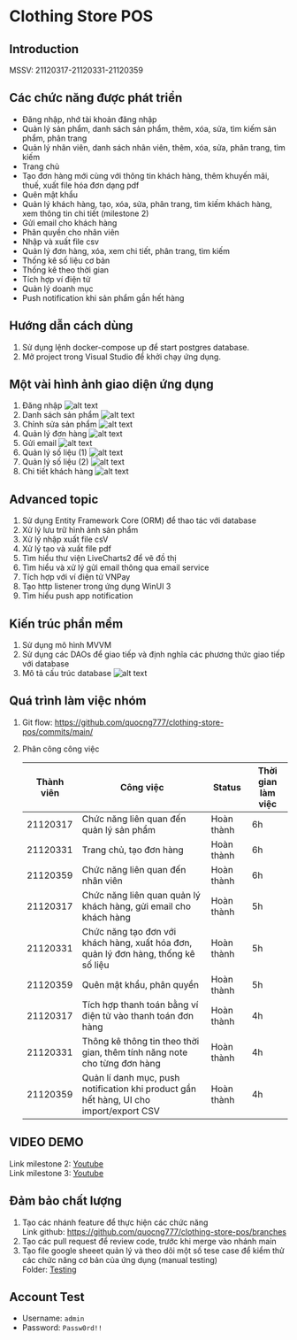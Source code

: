 # Clothing Store POS

## Introduction

MSSV: 21120317-21120331-21120359

## Các chức năng được phát triển

- Đăng nhập, nhớ tài khoản đăng nhập
- Quản lý sản phẩm, danh sách sản phẩm, thêm, xóa, sửa, tìm kiếm sản phẩm, phân trang
- Quản lý nhân viên, danh sách nhân viên, thêm, xóa, sửa, phân trang, tìm kiếm
- Trang chủ
- Tạo đơn hàng mới cùng với thông tin khách hàng, thêm khuyến mãi, thuế, xuất file hóa đơn dạng pdf
- Quên mật khẩu
- Quản lý khách hàng, tạo, xóa, sửa, phân trang, tìm kiếm khách hàng, xem thông tin chi tiết (milestone 2)
- Gửi email cho khách hàng
- Phân quyền cho nhân viên
- Nhập và xuất file csv
- Quản lý đơn hàng, xóa, xem chi tiết, phân trang, tìm kiếm
- Thống kê số liệu cơ bản
- Thống kê theo thời gian
- Tích hợp ví điện tử
- Quản lý doanh mục
- Push notification khi sản phẩm gần hết hàng

## Hướng dẫn cách dùng

1. Sử dụng lệnh docker-compose up để start postgres database.
2. Mở project trong Visual Studio để khởi chạy ứng dụng.

## Một vài hình ảnh giao diện ứng dụng

1. Đăng nhập
   ![alt text](app-resource/login-page.png)
2. Danh sách sản phẩm
   ![alt text](app-resource/product-page.png)
3. Chỉnh sửa sản phẩm
   ![alt text](app-resource/edit-product-page.png)
4. Quản lý đơn hàng
   ![alt text](app-resource/order-page.png)
5. Gửi email
   ![alt text](app-resource/send-email.png)
6. Quản lý số liệu (1)
   ![alt text](app-resource/stat1.png)
7. Quản lý số liệu (2)
   ![alt text](app-resource/stat2.png)
8. Chi tiết khách hàng
   ![alt text](app-resource/detail-customer.png)

## Advanced topic

1. Sử dụng Entity Framework Core (ORM) để thao tác với database
2. Xử lý lưu trữ hình ảnh sản phẩm
3. Xử lý nhập xuất file csV
4. Xử lý tạo và xuất file pdf
5. Tìm hiểu thư viện LiveCharts2 để vẽ đồ thị
6. Tìm hiểu và xử lý gửi email thông qua email service
7. Tích hợp với ví điện tử VNPay
8. Tạo http listener trong ứng dụng WinUI 3
9. Tìm hiểu push app notification

## Kiến trúc phần mềm

1. Sử dụng mô hình MVVM
2. Sử dụng các DAOs để giao tiếp và định nghĩa các phương thức giao tiếp với database
3. Mô tả cấu trúc database
   ![alt text](app-resource/database.png)

## Quá trình làm việc nhóm

1. Git flow: https://github.com/quocng777/clothing-store-pos/commits/main/
2. Phân công công việc

   | Thành viên | Công việc                                                                                           | Status     | Thời gian làm việc |
   | ---------- | --------------------------------------------------------------------------------------------------- | ---------- | ------------------ |
   | 21120317   | Chức năng liên quan đến quản lý sản phẩm                                                            | Hoàn thành | 6h                 |
   | 21120331   | Trang chủ, tạo đơn hàng                                                                             | Hoàn thành | 6h                 |
   | 21120359   | Chức năng liên quan đến nhân viên                                                                   | Hoàn thành | 6h                 |
   | 21120317   | Chức năng liên quan quản lý khách hàng, gửi email cho khách hàng                                    | Hoàn thành | 5h                 |
   | 21120331   | Chức năng tạo đơn với khách hàng, xuất hóa đơn, quản lý đơn hàng, thống kê số liệu                  | Hoàn thành | 5h                 |
   | 21120359   | Quên mật khẩu, phân quyền                                                                           | Hoàn thành | 5h                 |
   | 21120317   | Tích hợp thanh toán bằng ví điện tử vào thanh toán đơn hàng                                         | Hoàn thành | 4h                 |
   | 21120331   | Thông kê thông tin theo thời gian, thêm tính năng note cho từng đơn hàng                            | Hoàn thành | 4h                 |
   | 21120359   | Quản lí danh mục, push notification khi product gần hết hàng, UI cho import/export CSV              | Hoàn thành | 4h                 |

## VIDEO DEMO

Link milestone 2: [Youtube](https://youtu.be/ewFVTqwSe_Q)\
Link milestone 3: [Youtube](https://youtu.be/rUD4UR8IiRA)

## Đảm bảo chất lượng

1. Tạo các nhánh feature để thực hiện các chức năng\
   Link github: https://github.com/quocng777/clothing-store-pos/branches
2. Tạo các pull request để review code, trước khi merge vào nhánh main
3. Tạo file google sheeet quản lý và theo dõi một số tese case để kiểm thử các chức năng cơ bản của ứng dụng (manual testing)\
   Folder: [Testing](Testing/)

## Account Test

- Username: `admin`
- Password: `Passw0rd!!`
